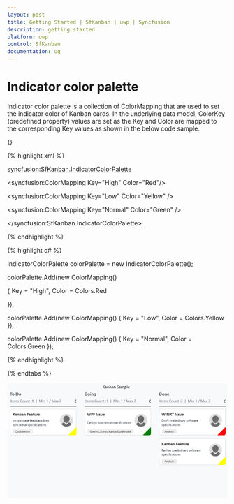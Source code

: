 ```yaml
---
layout: post
title: Getting Started | SfKanban | uwp | Syncfusion
description: getting started
platform: uwp
control: SfKanban
documentation: ug
---
```


# Indicator color palette

Indicator color palette is a collection of ColorMapping that are used to set the indicator color of Kanban cards. In the underlying data model, ColorKey (predefined property) values are set as the Key and Color are mapped to the corresponding Key values as shown in the below code sample.

{}

{% highlight xml %}

<syncfusion:SfKanban.IndicatorColorPalette>

<syncfusion:ColorMapping Key="High" Color="Red"/>

<syncfusion:ColorMapping Key="Low" Color="Yellow" />

<syncfusion:ColorMapping Key="Normal" Color="Green" />

</syncfusion:SfKanban.IndicatorColorPalette>

{% endhighlight %}

{% highlight c# %}

IndicatorColorPalette colorPalette = new IndicatorColorPalette();

colorPalette.Add(new ColorMapping()
 
{
    Key = "High",
    Color = Colors.Red

});

colorPalette.Add(new ColorMapping()
{
    Key = "Low",
    Color = Colors.Yellow
});

colorPalette.Add(new ColorMapping()
{
    Key = "Normal",
    Color = Colors.Green
});

{% endhighlight %} 

{% endtabs %}

![](SfKanban_images/SfKanban_img11.png)